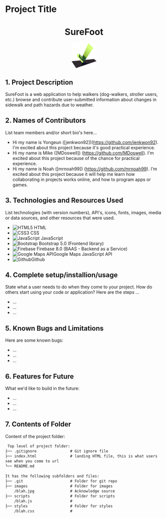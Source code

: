 # Project Title
<h1 align="center"> SureFoot </h1> 
<div align="center">
  <a align="center" href="https://github.com/MDoswell/1800_202310_BBY-12">
    <img src="https://github.com/MDoswell/1800_202310_BBY-12/blob/main/images/surefoot_logo.png" alt="Logo" width="80" height="80">
  </a>
</div>

## 1. Project Description
SureFoot is a web application to help walkers (dog-walkers, stroller users, etc.) browse and contribute user-submitted information about changes in sidewalk and path hazards due to weather.

## 2. Names of Contributors
List team members and/or short bio's here... 
* Hi my name is Yongeun ([jenkwon92])(https://github.com/jenkwon92). I'm excited about this project because it's good practical experience.
* Hi my name is Mike ([MDoswell]) (https://github.com/MDoswell). I'm excited about this project because of the chance for practical experience.
* Hi my name is Noah ([mrnoah99]) (https://github.com/mrnoah99). I'm excited about this project because it will help me learn how collaborating in projects works online, and how to program apps or games.
	
## 3. Technologies and Resources Used
List technologies (with version numbers), API's, icons, fonts, images, media or data sources, and other resources that were used.
* ![HTML5](https://img.shields.io/badge/html5-%23E34F26.svg?style=for-the-badge&logo=html5&logoColor=white) HTML
* ![CSS3](https://img.shields.io/badge/css3-%231572B6.svg?style=for-the-badge&logo=css3&logoColor=white) CSS
* ![JavaScript](https://img.shields.io/badge/javascript-%23323330.svg?style=for-the-badge&logo=javascript&logoColor=%23F7DF1E) JavaScript
* ![Bootstrap](https://img.shields.io/badge/bootstrap-%23563D7C.svg?style=for-the-badge&logo=bootstrap&logoColor=white) Bootstrap 5.0 (Frontend library)
* ![Firebase](https://img.shields.io/badge/firebase-%23039BE5.svg?style=for-the-badge&logo=firebase) Firebase 8.0 (BAAS - Backend as a Service)
* ![Google Maps API](https://img.shields.io/badge/-Google%20Maps%20API-blue)Google Maps JavaScript API
* ![Github](http://img.shields.io/badge/-github-black?&logo=github)Github


## 4. Complete setup/installion/usage
State what a user needs to do when they come to your project.  How do others start using your code or application?
Here are the steps ...
* ...
* ...
* ...

## 5. Known Bugs and Limitations
Here are some known bugs:
* ...
* ...
* ...

## 6. Features for Future
What we'd like to build in the future:
* ...
* ...
* ...
	
## 7. Contents of Folder
Content of the project folder:

```
 Top level of project folder: 
├── .gitignore               # Git ignore file
├── index.html               # landing HTML file, this is what users see when you come to url
└── README.md

It has the following subfolders and files:
├── .git                     # Folder for git repo
├── images                   # Folder for images
    /blah.jpg                # Acknowledge source
├── scripts                  # Folder for scripts
    /blah.js                 # 
├── styles                   # Folder for styles
    /blah.css                # 



```


